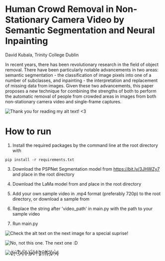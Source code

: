 # Human Crowd Removal in Non-Stationary Camera Video by Semantic Segmentation and Neural Inpainting
David Kubala, Trinity College Dublin

In recent years, there has been revolutionary research in the field of object removal. There have been particularly notable advancements in two areas: semantic segmentation - the classification of image pixels into one of a number of subclasses, and inpainting - the interpretation and replacement of missing data from images. Given these two advancements, this paper proposes a new technique for combining the strengths of both to perform the automatic removal of people from crowded areas in images from both non-stationary camera video and single-frame captures.

![Thank you for reading my alt text! <3](https://github.com/dkncus/CrowdRemoval/blob/master/images/cover_photo.png)

# How to run

1. Install the required packages by the command line at the root directory with

`pip install -r requirements.txt`

3. Download the PSPNet Segmentation model from https://bit.ly/3JHWZy7 and place in the root directory

4. Download the LaMa model from <INSERT GOOGLE DRIVE LINK> and place in the root directory
  
5. Add your own sample video in .mp4 format (preferably 720p) to the root directory, or download a sample from <INSERT GOOGLE DRIVE LINK>
  
6. Replace the string after 'video_path' in main.py with the path to your sample video

7. Run main.py

  
![Check the alt text on the next image for a special suprise!](https://github.com/dkncus/CrowdRemoval/blob/master/images/portfolio_1.jpg)
                                                                                                                    
![No, not this one. The next one :D](https://github.com/dkncus/CrowdRemoval/blob/master/images/portfolio_2.jpg)
  
![Ȯ̸̱̦͚̜͗͌̏̏̇̏̏̓̈́̒̓̃̑͘Ḩ̶̙̱̰͉̯̭̬́́̿̃͑̄͗̓͘͝ ̵̮̠̰̹͇̳͕̄̆̉̚̚͜G̵͕̯̘̹̣̮̜̩̠̹̋O̷̤̼͉̭͈͖̒̊̇͗͑͛͗͛̅̔̚͝͝͝D̴̫̣̋̃̏̇̈́͠͠͝͠ ̶̟͛̈́̇̏͒̑̉̀̊́̋͠N̶̳͛́̂̆̎̔̍͗̈́̊̀͑͋̍̚Ǒ̷̊́ͅȚ̶̂̉̍́̑̌ ̵͉̯̜̖̝̔̽̾̉̿̽̑̽̍̈́T̸͇̺̜͍̩̜̥͇͇̈H̵̡͔͓̱̥͖͈̺͚̤͔͍͚͈͊̈́̒̄̈́̕Ị̵̛͖̞̯͓̊̌̎͑͑̾̕̕S̴̨̡̨̛͔̞͕͈̟͈̈͌͛̎̒̀̈́͜͝ ̷̡̡̯̳͙͍̣̣̤̜̔͐̍̋̇Ô̴̻͚͔͔͒͊̎̄͠ͅŅ̵͔̹̳̱̝̝̘͇̠̟̘̯̣̻̈̐̓̈͂̓͐͠͠Ȩ̴̧̭̩̖̥̈](https://github.com/dkncus/CrowdRemoval/blob/master/images/portfolio_3.jpg)
